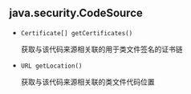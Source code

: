 ## java.security.CodeSource

* `Certificate[] getCertificates()`

  获取与该代码来源相关联的用于类文件签名的证书链

* `URL getLocation()`

  获取与该代码来源相关联的类文件代码位置